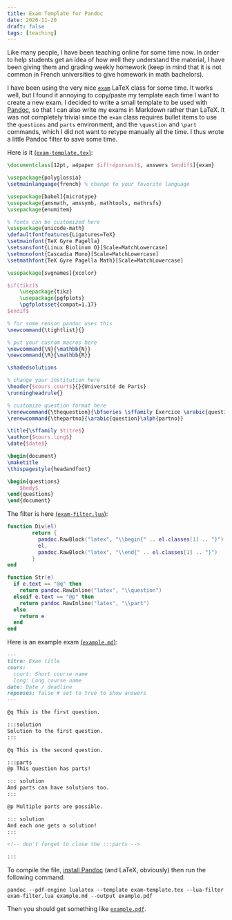 ```yaml
---
title: Exam Template for Pandoc
date: 2020-11-20
draft: false
tags: [teaching]
---
```


Like many people, I have been teaching online for some time now.
In order to help students get an idea of how well they understand the material, I have been giving them and grading weekly homework (keep in mind that it is not common in French universities to give homework in math bachelors).

I have been using the very nice [`exam`](https://www.ctan.org/pkg/exam) LaTeX class for some time.
It works well, but I found it annoying to copy/paste my template each time I want to create a new exam.
I decided to write a small template to be used with [Pandoc](https://pandoc.org/), so that I can also write my exams in Markdown rather than LaTeX.
It was not completely trivial since the `exam` class requires bullet items to use the `questions` and `parts` environment, and the `\question` and `\part` commands, which I did not want to retype manually all the time.
I thus wrote a little Pandoc filter to save some time.

Here is it [(`exam-template.tex`)](exam-template.tex):

```latex
\documentclass[12pt, a4paper $if(réponses)$, answers $endif$]{exam}

\usepackage{polyglossia}
\setmainlanguage{french} % change to your favorite language

\usepackage[babel]{microtype}
\usepackage{amsmath, amssymb, mathtools, mathrsfs}
\usepackage{enumitem}

% fonts can be customized here
\usepackage{unicode-math}
\defaultfontfeatures{Ligatures=TeX}
\setmainfont{TeX Gyre Pagella}
\setsansfont{Linux Biolinum O}[Scale=MatchLowercase]
\setmonofont{Cascadia Mono}[Scale=MatchLowercase]
\setmathfont{TeX Gyre Pagella Math}[Scale=MatchLowercase]

\usepackage[svgnames]{xcolor}

$if(tikz)$
    \usepackage{tikz}
    \usepackage{pgfplots}
    \pgfplotsset{compat=1.17}
$endif$

% for some reason pandoc uses this
\newcommand{\tightlist}{}

% put your custom macros here
\newcommand{\N}{\mathbb{N}}
\newcommand{\R}{\mathbb{R}}

\shadedsolutions

% change your institution here
\header{$cours.court$}{}{Université de Paris}
\runningheadrule{}

% customize question format here
\renewcommand{\thequestion}{\bfseries \sffamily Exercice \arabic{question}}
\renewcommand{\thepartno}{\arabic{question}\alph{partno}}

\title{\sffamily $titre$}
\author{$cours.long$}
\date{$date$}

\begin{document}
\maketitle
\thispagestyle{headandfoot}

\begin{questions}
    $body$
\end{questions}
\end{document}
```

The filter is here [(`exam-filter.lua`)](exam-filter.lua):

```lua
function Div(el)
        return {
          pandoc.RawBlock("latex", "\\begin{" .. el.classes[1] .. "}"),
          el,
          pandoc.RawBlock("latex", "\\end{" .. el.classes[1] .. "}")
        }
end

function Str(e)
  if e.text == "@q" then
    return pandoc.RawInline("latex", "\\question")
  elseif e.text == "@p" then
    return pandoc.RawInline("latex", "\\part")
  else
    return e
  end
end
```

Here is an example exam [(`example.md`)](example.md):

```markdown
---
titre: Exam title
cours:
  court: Short course name
  long: Long course name
date: Date / deadline
réponses: false # set to true to show answers
---

@q This is the first question.

:::solution
Solution to the first question.
:::

@q This is the second question.

:::parts
@p This question has parts!

::: solution
And parts can have solutions too.
:::

@p Multiple parts are possible.

::: solution
And each one gets a solution!
:::

<!-- don't forget to close the :::parts -->

:::
```

To compile the file, [install Pandoc](https://pandoc.org/installing.html) (and LaTeX, obviously) then run the following command:

    pandoc --pdf-engine lualatex --template exam-template.tex --lua-filter exam-filter.lua example.md --output example.pdf

Then you should get something like [`example.pdf`](example.pdf).

